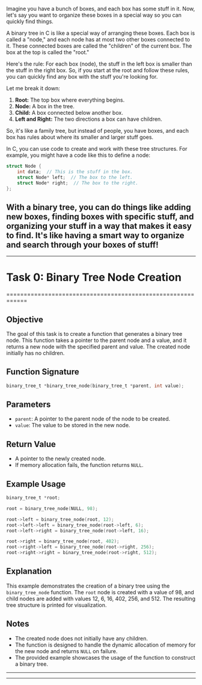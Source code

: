 Imagine you have a bunch of boxes, and each box has some stuff in it. Now, let's say you want to organize these boxes in a special way so you can quickly find things.

A binary tree in C is like a special way of arranging these boxes. Each box is called a "node," and each node has at most two other boxes connected to it. These connected boxes are called the "children" of the current box. The box at the top is called the "root."

Here's the rule: For each box (node), the stuff in the left box is smaller than the stuff in the right box. So, if you start at the root and follow these rules, you can quickly find any box with the stuff you're looking for.

Let me break it down:

1. **Root:** The top box where everything begins.
2. **Node:** A box in the tree.
3. **Child:** A box connected below another box.
4. **Left and Right:** The two directions a box can have children.

So, it's like a family tree, but instead of people, you have boxes, and each box has rules about where its smaller and larger stuff goes.

In C, you can use code to create and work with these tree structures. For example, you might have a code like this to define a node:

```c
struct Node {
    int data;  // This is the stuff in the box.
    struct Node* left;  // The box to the left.
    struct Node* right;  // The box to the right.
};
```

With a binary tree, you can do things like adding new boxes, finding boxes with specific stuff, and organizing your stuff in a way that makes it easy to find. It's like having a smart way to organize and search through your boxes of stuff!
---

---
# Task 0: Binary Tree Node Creation
============================================================

## Objective
The goal of this task is to create a function that generates a binary tree node. This function takes a pointer to the parent node and a value, and it returns a new node with the specified parent and value. The created node initially has no children.

## Function Signature
```c
binary_tree_t *binary_tree_node(binary_tree_t *parent, int value);
```

## Parameters
- `parent`: A pointer to the parent node of the node to be created.
- `value`: The value to be stored in the new node.

## Return Value
- A pointer to the newly created node.
- If memory allocation fails, the function returns `NULL`.

## Example Usage
```c
binary_tree_t *root;

root = binary_tree_node(NULL, 98);

root->left = binary_tree_node(root, 12);
root->left->left = binary_tree_node(root->left, 6);
root->left->right = binary_tree_node(root->left, 16);

root->right = binary_tree_node(root, 402);
root->right->left = binary_tree_node(root->right, 256);
root->right->right = binary_tree_node(root->right, 512);
```

## Explanation
This example demonstrates the creation of a binary tree using the `binary_tree_node` function. The `root` node is created with a value of 98, and child nodes are added with values 12, 6, 16, 402, 256, and 512. The resulting tree structure is printed for visualization.

## Notes
- The created node does not initially have any children.
- The function is designed to handle the dynamic allocation of memory for the new node and returns `NULL` on failure.
- The provided example showcases the usage of the function to construct a binary tree.
---

---


